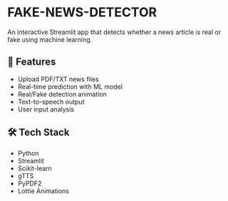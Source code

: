 # FAKE-NEWS-DETECTOR
An interactive Streamlit app that detects whether a news article is real or fake using machine learning.

## 🚀 Features
- Upload PDF/TXT news files
- Real-time prediction with ML model
- Real/Fake detection animation
- Text-to-speech output
- User input analysis

## 🛠️ Tech Stack
- Python
- Streamlit
- Scikit-learn
- gTTS
- PyPDF2
- Lottie Animations

